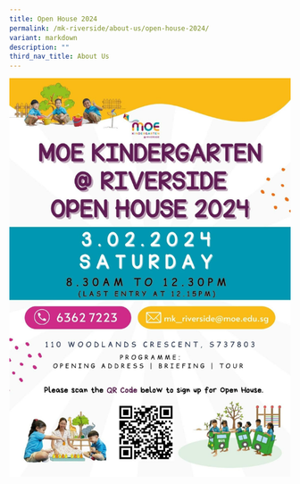 ```yaml
---
title: Open House 2024
permalink: /mk-riverside/about-us/open-house-2024/
variant: markdown
description: ""
third_nav_title: About Us
---
```

![](/images/MK/MK_open_house_2024.jpg)